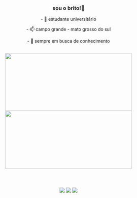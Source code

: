 <div align="center">
  <h3>sou o brito!👋</h3>

  <p> - 🔭 estudante universitário</p>
  <p> - 📫 campo grande - mato grosso do sul</p>
  <p> - 🌱 sempre em busca de conhecimento</p>

##

  <img height="182em" width="400em" src="https://github-readme-stats-final-version.vercel.app/api/top-langs/?username=brito219&count_private=true&layout=compact&langs_count=10&hide_border=true&title_color=00bfbf&icon_color=00bfbf&text_color=c9d1d9&bg_color=0d1117"/>
  <img height="182em" width="400em" src="https://github-readme-stats-final-version.vercel.app/api?username=brito219&count_private=true&layout=compact&langs_count=10&hide_border=true&title_color=00bfbf&icon_color=00bfbf&text_color=c9d1d9&bg_color=0d1117"/>
</div>

##

<div align="center">
  <br>
 
  <a href="https://discord.com/users/348612974056833045" target="_blank"><img src="https://img.shields.io/badge/Discord-7289DA?style=for-the-badge&logo=discord&logoColor=white" target="_blank"></a> 
  <a href="mailto:jpxzd1@gmail.com"><img src="https://img.shields.io/badge/-Gmail-%23333?style=for-the-badge&logo=gmail&logoColor=white" target="_blank"></a>
  <a href="https://www.linkedin.com/in/brito219" target="_blank"><img src="https://img.shields.io/badge/-LinkedIn-%230077B5?style=for-the-badge&logo=linkedin&logoColor=white" target="_blank"></a> 
</div>
